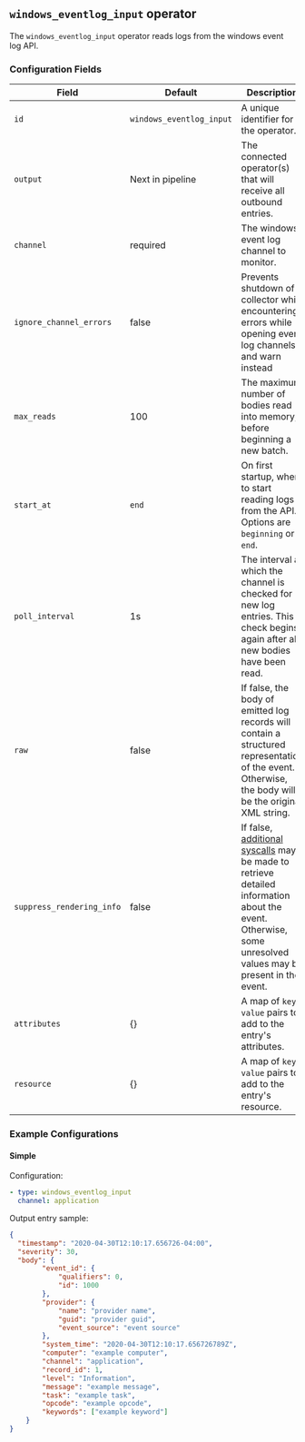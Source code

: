 ## `windows_eventlog_input` operator

The `windows_eventlog_input` operator reads logs from the windows event log API.

### Configuration Fields

| Field           | Default                  | Description |
| ---             | ---                      | ---         |
| `id`            | `windows_eventlog_input` | A unique identifier for the operator. |
| `output`        | Next in pipeline         | The connected operator(s) that will receive all outbound entries. |
| `channel`       | required                 | The windows event log channel to monitor. |
| `ignore_channel_errors`       | false                 | Prevents shutdown of collector while encountering errors while opening event log channels and warn instead |
| `max_reads`     | 100                      | The maximum number of bodies read into memory, before beginning a new batch. |
| `start_at`      | `end`                    | On first startup, where to start reading logs from the API. Options are `beginning` or `end`. |
| `poll_interval` | 1s                       | The interval at which the channel is checked for new log entries. This check begins again after all new bodies have been read. |
| `raw` | false | If false, the body of emitted log records will contain a structured representation of the event. Otherwise, the body will be the original XML string. |
| `suppress_rendering_info` | false | If false, [additional syscalls](https://learn.microsoft.com/en-us/windows/win32/api/winevt/nf-winevt-evtformatmessage#remarks) may be made to retrieve detailed information about the event. Otherwise, some unresolved values may be present in the event. |
| `attributes`    | {}                       | A map of `key: value` pairs to add to the entry's attributes. |
| `resource`      | {}                       | A map of `key: value` pairs to add to the entry's resource. |

### Example Configurations

#### Simple

Configuration:
```yaml
- type: windows_eventlog_input
  channel: application
```

Output entry sample:
```json
{
  "timestamp": "2020-04-30T12:10:17.656726-04:00",
  "severity": 30,
  "body": {
		"event_id": {
			"qualifiers": 0,
			"id": 1000
		},
		"provider": {
			"name": "provider name",
			"guid": "provider guid",
			"event_source": "event source"
		},
		"system_time": "2020-04-30T12:10:17.656726789Z",
		"computer": "example computer",
		"channel": "application",
		"record_id": 1,
		"level": "Information",
		"message": "example message",
		"task": "example task",
		"opcode": "example opcode",
		"keywords": ["example keyword"]
	}
}
```
